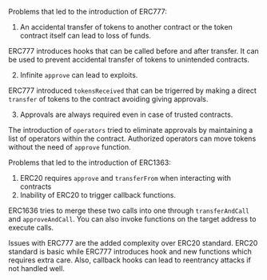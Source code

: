 Problems that led to the introduction of ERC777:

1. An accidental transfer of tokens to another contract or the token contract itself can lead to loss of funds.

ERC777 introduces hooks that can be called before and after transfer. It can be used to prevent accidental transfer of
tokens to unintended contracts.

2. Infinite `approve` can lead to exploits.

ERC777 introduced `tokensReceived` that can be trigerred by making a direct `transfer` of tokens to the contract
avoiding giving approvals.

3. Approvals are always required even in case of trusted contracts.

The introduction of `operators` tried to eliminate approvals by maintaining a list of operators within the contract.
Authorized operators can move tokens without the need of `approve` function.

Problems that led to the introduction of ERC1363:

1. ERC20 requires `approve` and `transferFrom` when interacting with contracts
2. Inability of ERC20 to trigger callback functions.

ERC1636 tries to merge these two calls into one through `transferAndCall` and `approveAndCall`. You can also invoke
functions on the target address to execute calls.

Issues with ERC777 are the added complexity over ERC20 standard. ERC20 standard is basic while ERC777 introduces hook
and new functions which requires extra care. Also, callback hooks can lead to reentrancy attacks if not handled well.
